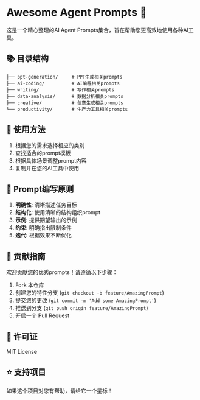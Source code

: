 # Awesome Agent Prompts 🚀

这是一个精心整理的AI Agent Prompts集合，旨在帮助您更高效地使用各种AI工具。

## 📚 目录结构

```
├── ppt-generation/     # PPT生成相关prompts
├── ai-coding/          # AI编程相关prompts
├── writing/            # 写作相关prompts
├── data-analysis/      # 数据分析相关prompts
├── creative/           # 创意生成相关prompts
└── productivity/       # 生产力工具相关prompts
```

## 🎯 使用方法

1. 根据您的需求选择相应的类别
2. 查找适合的prompt模板
3. 根据具体场景调整prompt内容
4. 复制并在您的AI工具中使用

## 📝 Prompt编写原则

1. **明确性**: 清晰描述任务目标
2. **结构化**: 使用清晰的结构组织prompt
3. **示例**: 提供期望输出的示例
4. **约束**: 明确指出限制条件
5. **迭代**: 根据效果不断优化

## 🤝 贡献指南

欢迎贡献您的优秀prompts！请遵循以下步骤：

1. Fork 本仓库
2. 创建您的特性分支 (`git checkout -b feature/AmazingPrompt`)
3. 提交您的更改 (`git commit -m 'Add some AmazingPrompt'`)
4. 推送到分支 (`git push origin feature/AmazingPrompt`)
5. 开启一个 Pull Request

## 📄 许可证

MIT License

## ⭐ 支持项目

如果这个项目对您有帮助，请给它一个星标！